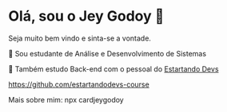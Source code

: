 # Olá, sou o Jey Godoy 👋

Seja muito bem vindo e sinta-se a vontade.

🔭 Sou estudante de Análise e Desenvolvimento de Sistemas

🌱 Também estudo Back-end com o pessoal do [Estartando Devs](https://estartandodevs-curse.github.io)

https://github.com/estartandodevs-course

Mais sobre mim: npx cardjeygodoy
